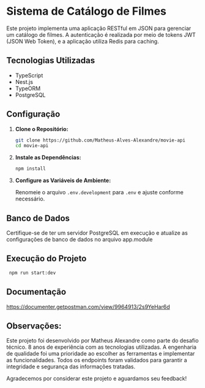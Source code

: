 # Sistema de Catálogo de Filmes

Este projeto implementa uma aplicação RESTful em JSON para gerenciar um catálogo de filmes. A autenticação é realizada por meio de tokens JWT (JSON Web Token), e a aplicação utiliza Redis para caching.

## Tecnologias Utilizadas

- TypeScript
- Nest.js
- TypeORM
- PostgreSQL

## Configuração

1. **Clone o Repositório:**

    ```bash
    git clone https://github.com/Matheus-Alves-Alexandre/movie-api
    cd movie-api
    ```

2. **Instale as Dependências:**

    ```bash
    npm install
    ```

3. **Configure as Variáveis de Ambiente:**

    Renomeie o arquivo `.env.development` para `.env` e ajuste conforme necessário.

## Banco de Dados

Certifique-se de ter um servidor PostgreSQL em execução e atualize as configurações de banco de dados no arquivo app.module

## Execução do Projeto

   ```bash
    npm run start:dev
   ```
## Documentação
https://documenter.getpostman.com/view/9964913/2s9YeHar6d

## Observações:
Este projeto foi desenvolvido por Matheus Alexandre como parte do desafio técnico.  8 anos de experiência com as tecnologias utilizadas. 
A engenharia de qualidade foi uma prioridade ao escolher as ferramentas e implementar as funcionalidades. 
Todos os endpoints foram validados para garantir a integridade e segurança das informações tratadas.

Agradecemos por considerar este projeto e aguardamos seu feedback!

